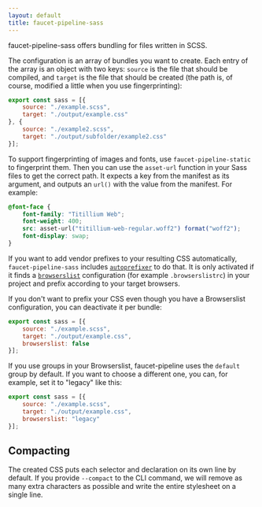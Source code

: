 ```yaml
---
layout: default
title: faucet-pipeline-sass
---
```


faucet-pipeline-sass offers bundling for files written in SCSS.

The configuration is an array of bundles you want to create. Each entry of the
array is an object with two keys: `source` is the file that should be
compiled, and `target` is the file that should be created (the path is, of
course, modified a little when you use fingerprinting):

```js
export const sass = [{
    source: "./example.scss",
    target: "./output/example.css"
}, {
    source: "./example2.scss",
    target: "./output/subfolder/example2.css"
}];
```

To support fingerprinting of images and fonts, use `faucet-pipeline-static` to
fingerprint them. Then you can use the `asset-url` function in your Sass files
to get the correct path. It expects a key from the manifest as its argument, and
outputs an `url()` with the value from the manifest. For example:

```css
@font-face {
	font-family: "Titillium Web";
	font-weight: 400;
	src: asset-url("titillium-web-regular.woff2") format("woff2");
	font-display: swap;
}
```

If you want to add vendor prefixes to your resulting CSS automatically,
`faucet-pipeline-sass` includes
[`autoprefixer`](https://github.com/postcss/autoprefixer) to do that. It is only
activated if it finds a [`browserslist`](https://github.com/ai/browserslist)
configuration (for example `.browserslistrc`) in your project and prefix
according to your target browsers.

If you don't want to prefix your CSS even though you have a Browserslist
configuration, you can deactivate it per bundle:

```js
export const sass = [{
    source: "./example.scss",
    target: "./output/example.css",
    browserslist: false
}];
```

If you use groups in your Browserslist, faucet-pipeline uses the `default` group
by default. If you want to choose a different one, you can, for example, set it to
"legacy" like this:

```js
export const sass = [{
    source: "./example.scss",
    target: "./output/example.css",
    browserslist: "legacy"
}];
```

## Compacting

The created CSS puts each selector and declaration on its own line by default.
If you provide `--compact` to the CLI command, we will remove as many extra
characters as possible and write the entire stylesheet on a single line.
